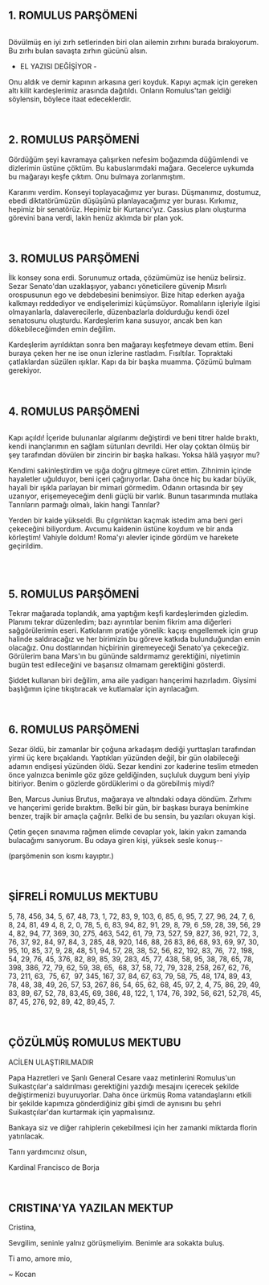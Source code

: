 <h2>1. ROMULUS PARŞÖMENİ</h2>
<img src="http://i.imgur.com/IejxML7.jpg" alt="" />

Dövülmüş en iyi zırh setlerinden biri olan ailemin zırhını burada bırakıyorum. Bu zırhı bulan savaşta zırhın gücünü alsın.

- EL YAZISI DEĞİŞİYOR -

Onu aldık ve demir kapının arkasına geri koyduk. Kapıyı açmak için gereken altı kilit kardeşlerimiz arasında dağıtıldı. Onların Romulus'tan geldiği söylensin, böylece itaat edeceklerdir.

&nbsp;
<h2>2. ROMULUS PARŞÖMENİ</h2>
Gördüğüm şeyi kavramaya çalışırken nefesim boğazımda düğümlendi ve dizlerimin üstüne çöktüm. Bu kabuslarımdaki mağara. Gecelerce uykumda bu mağarayı keşfe çıktım. Onu bulmaya zorlanmıştım.

Kararımı verdim. Konseyi toplayacağımız yer burası. Düşmanımız, dostumuz, ebedi diktatörümüzün düşüşünü planlayacağımız yer burası. Kırkımız, hepimiz bir senatörüz. Hepimiz bir Kurtarıcı'yız. Cassius planı oluşturma görevini bana verdi, lakin henüz aklımda bir plan yok.

&nbsp;
<h2>3. ROMULUS PARŞÖMENİ</h2>
İlk konsey sona erdi. Sorunumuz ortada, çözümümüz ise henüz belirsiz. Sezar Senato'dan uzaklaşıyor, yabancı yöneticilere güvenip Mısırlı orospusunun ego ve debdebesini benimsiyor. Bize hitap ederken ayağa kalkmayı reddediyor ve endişelerimizi küçümsüyor. Romalıların işleriyle ilgisi olmayanlarla, dalaverecilerle, düzenbazlarla doldurduğu kendi özel senatosunu oluşturdu. Kardeşlerim kana susuyor, ancak ben kan dökebileceğimden emin değilim.

Kardeşlerim ayrıldıktan sonra ben mağarayı keşfetmeye devam ettim. Beni buraya çeken her ne ise onun izlerine rastladım. Fısıltılar. Topraktaki çatlaklardan süzülen ışıklar. Kapı da bir başka muamma. Çözümü bulmam gerekiyor.

&nbsp;
<h2>4. ROMULUS PARŞÖMENİ</h2>
<img src="http://i.imgur.com/419g4Ek.jpg" alt="" />

Kapı açıldı! İçeride bulunanlar algılarımı değiştirdi ve beni titrer halde bıraktı, kendi inançlarımın en sağlam sütunları devrildi. Her olay çoktan ölmüş bir şey tarafından dövülen bir zincirin bir başka halkası. Yoksa hâlâ yaşıyor mu?

Kendimi sakinleştirdim ve ışığa doğru gitmeye cüret ettim. Zihnimin içinde hayaletler uğulduyor, beni içeri çağırıyorlar. Daha önce hiç bu kadar büyük, hayali bir ışıkla parlayan bir mimari görmedim. Odanın ortasında bir şey uzanıyor, erişemeyeceğim denli güçlü bir varlık. Bunun tasarımında mutlaka Tanrıların parmağı olmalı, lakin hangi Tanrılar?

Yerden bir kaide yükseldi. Bu çılgınlıktan kaçmak istedim ama beni geri çekeceğini biliyordum. Avcumu kaidenin üstüne koydum ve bir anda körleştim! Vahiyle doldum! Roma'yı alevler içinde gördüm ve harekete geçirildim.

<img src="http://i.imgur.com/lSl4xjb.jpg" alt="" />

&nbsp;
<h2>5. ROMULUS PARŞÖMENİ</h2>
<img src="http://i.imgur.com/9tuajpz.jpg" alt="" />Tekrar mağarada toplandık, ama yaptığım keşfi kardeşlerimden gizledim. Planımı tekrar düzenledim; bazı ayrıntılar benim fikrim ama diğerleri sağgörülerimin eseri. Katkılarım pratiğe yönelik: kaçışı engellemek için grup halinde saldıracağız ve her birimizin bu göreve katkıda bulunduğundan emin olacağız. Onu dostlarından hiçbirinin giremeyeceği Senato'ya çekeceğiz. Görülerim bana Mars'ın bu gününde saldırmamız gerektiğini, niyetimin bugün test edileceğini ve başarısız olmamam gerektiğini gösterdi.

Şiddet kullanan biri değilim, ama aile yadigarı hançerimi hazırladım. Giysimi başlığımın içine tıkıştıracak ve kutlamalar için ayrılacağım.

&nbsp;
<h2>6. ROMULUS PARŞÖMENİ</h2>
Sezar öldü, bir zamanlar bir çoğuna arkadaşım dediği yurttaşları tarafından yirmi üç kere bıçaklandı. Yaptıkları yüzünden değil, bir gün olabileceği adamın endişesi yüzünden öldü. Sezar kendini zor kaderine teslim etmeden önce yalnızca benimle göz göze geldiğinden, suçluluk duygum beni yiyip bitiriyor. Benim o gözlerde gördüklerimi o da görebilmiş miydi?

Ben, Marcus Junius Brutus, mağaraya ve altındaki odaya döndüm. Zırhımı ve hançerimi geride bıraktım. Belki bir gün, bir başkası buraya benimkine benzer, trajik bir amaçla çağrılır. Belki de bu sensin, bu yazıları okuyan kişi.

Çetin geçen sınavıma rağmen elimde cevaplar yok, lakin yakın zamanda bulacağımı sanıyorum. Bu odaya giren kişi, yüksek sesle konuş--

(parşömenin son kısmı kayıptır.)

&nbsp;
<h2>ŞİFRELİ ROMULUS MEKTUBU</h2>
5, 78, 456, 34, 5, 67, 48, 73, 1, 72, 83, 9, 103, 6, 85, 6, 95, 7, 27, 96, 24, 7, 6, 8, 24, 81, 49 4, 8, 2, 0, 78, 5, 6, 83, 94, 82, 91, 29, 8, 79, 6 ,59, 28, 39, 56, 29 4, 82, 94, 77, 369, 30, 275, 463, 542, 61, 79, 73, 527, 59, 827, 36, 921, 72, 3, 76, 37, 92, 84, 97, 84, 3, 285, 48, 920, 146, 88, 26 83, 86, 68, 93, 69, 97, 30, 95, 10, 85, 37, 9, 28, 48, 51, 94, 57, 28, 38, 52, 56, 82, 192, 83, 76,  72, 198, 54, 29, 76, 45, 376, 82, 89, 85, 39, 283, 45, 77, 438, 58, 95, 38, 78, 65, 78, 398, 386, 72, 79, 62, 59, 38, 65,  68, 37, 58, 72, 79, 328, 258, 267, 62, 76, 73, 211, 63,  75, 67,  97, 345, 167, 37, 84, 67, 63, 79, 58, 75, 48, 174, 89, 43, 78, 48, 38, 49, 26, 57, 53, 267, 86, 54, 65, 62, 68, 45, 97, 2, 4, 75, 86, 29, 49, 83, 89, 67, 52, 78, 83,45, 69, 386, 48, 122, 1, 174, 76, 392, 56, 621, 52,78, 45, 87, 45, 276, 92, 89, 42, 89,45, 7.

&nbsp;
<h2>ÇÖZÜLMÜŞ ROMULUS MEKTUBU</h2>
ACİLEN ULAŞTIRILMADIR

Papa Hazretleri ve Şanlı General Cesare vaaz metinlerini Romulus'un Suikastçılar'a saldırılması gerektiğini yazdığı mesajını içerecek şekilde değiştirmenizi buyuruyorlar. Daha önce ürkmüş Roma vatandaşlarını etkili bir şekilde kapımıza gönderdiğiniz gibi şimdi de aynısını bu şehri Suikastçılar'dan kurtarmak için yapmalısınız.

Bankaya siz ve diğer rahiplerin çekebilmesi için her zamanki miktarda florin yatırılacak.

Tanrı yardımcınız olsun,

Kardinal Francisco de Borja

&nbsp;
<h2>CRISTINA'YA YAZILAN MEKTUP</h2>
Cristina,

Sevgilim, seninle yalnız görüşmeliyim. Benimle ara sokakta buluş.

Ti amo, amore mio,

~ Kocan